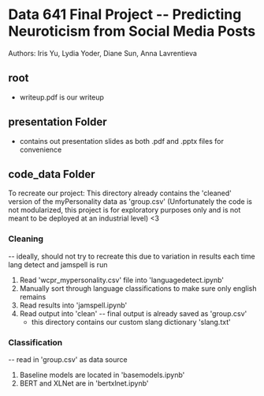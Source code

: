 # Data 641 Final Project -- Predicting Neuroticism from Social Media Posts
Authors: Iris Yu, Lydia Yoder, Diane Sun, Anna Lavrentieva

## root 
- writeup.pdf is our writeup 

## presentation Folder
- contains out presentation slides as both .pdf and .pptx files for convenience 

## code_data Folder
To recreate our project: 
This directory already contains the 'cleaned' version of the myPersonality data as 'group.csv'
(Unfortunately the code is not modularized, this project is for exploratory purposes only and is not meant to be deployed at an industrial level) <3 
### Cleaning
-- ideally, should not try to recreate this due to variation in results each time lang detect and jamspell is run
1. Read 'wcpr_mypersonality.csv' file into 'languagedetect.ipynb'
2. Manually sort through language classifications to make sure only english remains
3. Read results into 'jamspell.ipynb'
4. Read output into 'clean' -- final output is already saved as 'group.csv'
    - this directory contains our custom slang dictionary 'slang.txt'

### Classification
-- read in 'group.csv' as data source
1. Baseline models are located in 'basemodels.ipynb'
2. BERT and XLNet are in 'bertxlnet.ipynb'